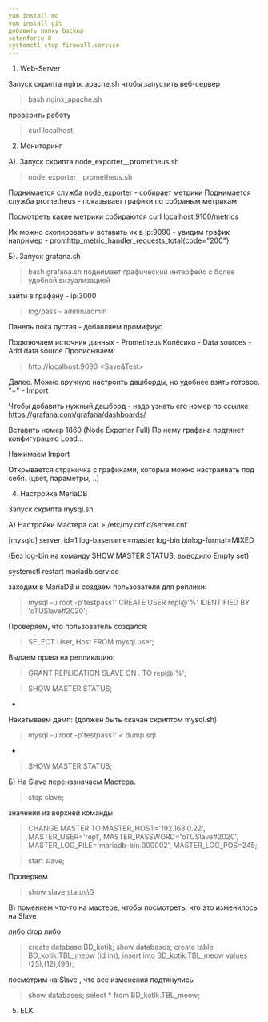 ```yaml
---
yum install mc
yum install git
добавить папку backup
setenforce 0
systemctl stop firewall.service
---
```


1. Web-Server

Запуск скрипта nginx_apache.sh  чтобы запустить веб-сервер
> bash nginx_apache.sh

проверить работу
> curl localhost


2. Мониторинг

A). Запуск скрипта node_exporter__prometheus.sh 
> node_exporter__prometheus.sh 

Поднимается служба node_exporter - собирает метрики
Поднимается служба prometheus - показывает графики по собраным метрикам

Посмотреть какие метрики собираются
curl localhost:9100/metrics  

Их можно скопировать и вставить их в ip:9090  - увидим график
например - promhttp_metric_handler_requests_total{code="200"}

Б). Запуск grafana.sh
> bash grafana.sh
поднимает графический интерфейс с более удобной визуализацией

зайти в графану - ip:3000

>log/pass  -  admin/admin

Панель пока пустая -  добавляем промифиус

Подключаем источник данных - Prometheus
Колёсико - Data sources - Add data source
Прописываем:
>http://localhost:9090
<Save&Test>

Далее.
Можно вручную настроить дашборды, но удобнее взять готовое.
"+" - Import

Чтобы добавить нужный дашборд - надо узнать его номер
по ссылке https://grafana.com/grafana/dashboards/

Вставить номер 1860 (Node Exporter Full) 
По нему графана подтянет конфигурацию Load...

Нажимаем Import

Открывается страничка с графиками, которые можно настраивать под себя. (цвет, параметры, ..)

4. Настройка MariaDB

Запуск скрипта mysql.sh

А) Настройки Мастера
cat >  /etc/my.cnf.d/server.cnf

[mysqld]
server_id=1
log-basename=master
log-bin
binlog-format=MIXED

(Без log-bin на команду SHOW MASTER STATUS; выводило Empty set)

systemctl restart mariadb.service

заходим в MariaDB и создаем пользователя для реплики:
> mysql -u root -p'testpass1'
> CREATE USER repl@'%' IDENTIFIED BY 'oTUSlave#2020';

Проверяем, что пользователь создался:
> SELECT User, Host FROM mysql.user;

Выдаем права на репликацию:
> GRANT REPLICATION SLAVE ON *.* TO repl@'%';


>SHOW MASTER STATUS;

-
Накатываем дамп:
(должен быть скачан скриптом mysql.sh)

>mysql -u root -p'testpass1' < dump.sql

-


>SHOW MASTER STATUS;




Б) На Slave переназначаем Мастера. 

> stop slave;

значения из верхней команды
> CHANGE MASTER TO MASTER_HOST='192.168.0.22', MASTER_USER='repl', MASTER_PASSWORD='oTUSlave#2020', MASTER_LOG_FILE='mariadb-bin.000002', MASTER_LOG_POS=245;

> start slave;


Проверяем 
>show slave status\G



В) поменяем что-то  на мастере, чтобы посмотреть, что это изменилось на Slave

либо drop 
либо 
>create database BD_kotik;
>show databases;
>create table BD_kotik.TBL_meow (id int);
>insert into BD_kotik.TBL_meow values (25),(12),(96);

посмотрим на Slave , что все изменения подтянулись
>show databases;
>select * from BD_kotik.TBL_meow;


5. ELK

